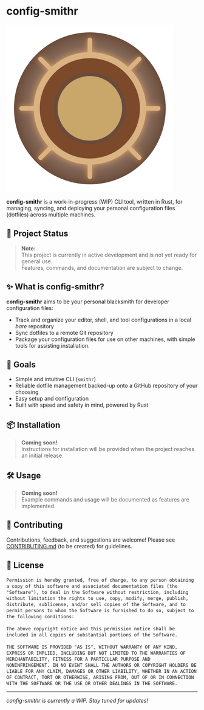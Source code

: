 # config-smithr

![smithr logo](./logo.svg)

**config-smithr** is a work-in-progress (WIP) CLI tool, written in Rust, for managing, syncing, and deploying your personal configuration files (dotfiles) across multiple machines.

## 🚧 Project Status

> **Note:**  
> This project is currently in active development and is not yet ready for general use.  
> Features, commands, and documentation are subject to change.

## ✨ What is config-smithr?

**config-smithr** aims to be your personal blacksmith for developer configuration files:

-  Track and organize your editor, shell, and tool configurations in a local _bare_ repository
-  Sync dotfiles to a remote Git repository
-  Package your configuration files for use on other machines, with simple tools for assisting installation.

## 🔨 Goals

-  Simple and intuitive CLI (`smithr`)
-  Reliable dotfile management backed-up onto a GitHub repository of your choosing
-  Easy setup and configuration
-  Built with speed and safety in mind, powered by Rust

## 📦 Installation

> **Coming soon!**  
> Instructions for installation will be provided when the project reaches an initial release.

## 🛠 Usage

> **Coming soon!**  
> Example commands and usage will be documented as features are implemented.

## 🤝 Contributing

Contributions, feedback, and suggestions are welcome! Please see [CONTRIBUTING.md](CONTRIBUTING.md) (to be created) for guidelines.

## 📄 License

```
Permission is hereby granted, free of charge, to any person obtaining
a copy of this software and associated documentation files (the
"Software"), to deal in the Software without restriction, including
without limitation the rights to use, copy, modify, merge, publish,
distribute, sublicense, and/or sell copies of the Software, and to
permit persons to whom the Software is furnished to do so, subject to
the following conditions:

The above copyright notice and this permission notice shall be
included in all copies or substantial portions of the Software.

THE SOFTWARE IS PROVIDED "AS IS", WITHOUT WARRANTY OF ANY KIND,
EXPRESS OR IMPLIED, INCLUDING BUT NOT LIMITED TO THE WARRANTIES OF
MERCHANTABILITY, FITNESS FOR A PARTICULAR PURPOSE AND
NONINFRINGEMENT. IN NO EVENT SHALL THE AUTHORS OR COPYRIGHT HOLDERS BE
LIABLE FOR ANY CLAIM, DAMAGES OR OTHER LIABILITY, WHETHER IN AN ACTION
OF CONTRACT, TORT OR OTHERWISE, ARISING FROM, OUT OF OR IN CONNECTION
WITH THE SOFTWARE OR THE USE OR OTHER DEALINGS IN THE SOFTWARE.
```
 ---

*config-smithr is currently a WIP. Stay tuned for updates!*

